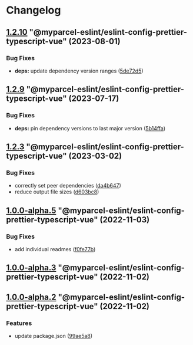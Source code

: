 # Changelog

<!-- MONODEPLOY:BELOW -->

## [1.2.10](https://github/myparcelnl/eslint/compare/@myparcel-eslint/eslint-config-prettier-typescript-vue@1.2.9...@myparcel-eslint/eslint-config-prettier-typescript-vue@1.2.10) "@myparcel-eslint/eslint-config-prettier-typescript-vue" (2023-08-01)


### Bug Fixes

* **deps:** update dependency version ranges ([5de72d5](https://github/myparcelnl/eslint/commit/5de72d5238ff39c4b010926c159bcaeb4b8ccf53))




## [1.2.9](https://github/myparcelnl/eslint/compare/@myparcel-eslint/eslint-config-prettier-typescript-vue@1.2.8...@myparcel-eslint/eslint-config-prettier-typescript-vue@1.2.9) "@myparcel-eslint/eslint-config-prettier-typescript-vue" (2023-07-17)


### Bug Fixes

* **deps:** pin dependency versions to last major version ([5b14ffa](https://github/myparcelnl/eslint/commit/5b14ffa38c220bd614d46bfe61845c40e638255c))




## [1.2.3](https://github/myparcelnl/eslint/compare/@myparcel-eslint/eslint-config-prettier-typescript-vue@1.2.2...@myparcel-eslint/eslint-config-prettier-typescript-vue@1.2.3) "@myparcel-eslint/eslint-config-prettier-typescript-vue" (2023-03-02)


### Bug Fixes

* correctly set peer dependencies ([da4b647](https://github/myparcelnl/eslint/commit/da4b6474c8f3b996ecfb3fe571c46e4c97eb0104))
* reduce output file sizes ([d603bc8](https://github/myparcelnl/eslint/commit/d603bc80a73f0911e6734fcbf2049bf110704821))




## [1.0.0-alpha.5](https://github/myparcelnl/eslint/compare/@myparcel-eslint/eslint-config-prettier-typescript-vue@1.0.0-alpha.4...@myparcel-eslint/eslint-config-prettier-typescript-vue@1.0.0-alpha.5) "@myparcel-eslint/eslint-config-prettier-typescript-vue" (2022-11-03)


### Bug Fixes

* add individual readmes ([f0fe77b](https://github/myparcelnl/eslint/commit/f0fe77bd13668afdc7472d474aa967771945ae99))




## [1.0.0-alpha.3](https://github/myparcelnl/eslint/compare/@myparcel-eslint/eslint-config-prettier-typescript-vue@1.0.0-alpha.2...@myparcel-eslint/eslint-config-prettier-typescript-vue@1.0.0-alpha.3) "@myparcel-eslint/eslint-config-prettier-typescript-vue" (2022-11-02)




## [1.0.0-alpha.2](https://github/myparcelnl/eslint/compare/@myparcel-eslint/eslint-config-prettier-typescript-vue@1.0.0-alpha.1...@myparcel-eslint/eslint-config-prettier-typescript-vue@1.0.0-alpha.2) "@myparcel-eslint/eslint-config-prettier-typescript-vue" (2022-11-02)


### Features

* update package.json ([99ae5a8](https://github/myparcelnl/eslint/commit/99ae5a866389101f92e0b7ea077306d9dabb44e4))



